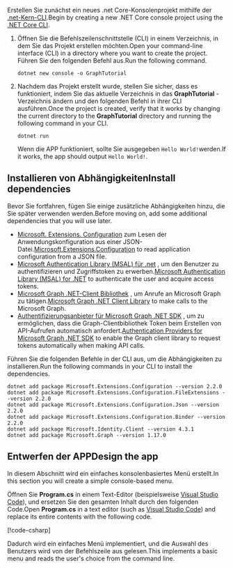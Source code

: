 <!-- markdownlint-disable MD002 MD041 -->

<span data-ttu-id="38dc3-101">Erstellen Sie zunächst ein neues .net Core-Konsolenprojekt mithilfe der [.net-Kern-CLI](/dotnet/core/tools/?tabs=netcore2x).</span><span class="sxs-lookup"><span data-stu-id="38dc3-101">Begin by creating a new .NET Core console project using the [.NET Core CLI](/dotnet/core/tools/?tabs=netcore2x).</span></span>

1. <span data-ttu-id="38dc3-102">Öffnen Sie die Befehlszeilenschnittstelle (CLI) in einem Verzeichnis, in dem Sie das Projekt erstellen möchten.</span><span class="sxs-lookup"><span data-stu-id="38dc3-102">Open your command-line interface (CLI) in a directory where you want to create the project.</span></span> <span data-ttu-id="38dc3-103">Führen Sie den folgenden Befehl aus.</span><span class="sxs-lookup"><span data-stu-id="38dc3-103">Run the following command.</span></span>

    ```Shell
    dotnet new console -o GraphTutorial
    ```

1. <span data-ttu-id="38dc3-104">Nachdem das Projekt erstellt wurde, stellen Sie sicher, dass es funktioniert, indem Sie das aktuelle Verzeichnis in das **GraphTutorial** -Verzeichnis ändern und den folgenden Befehl in ihrer CLI ausführen.</span><span class="sxs-lookup"><span data-stu-id="38dc3-104">Once the project is created, verify that it works by changing the current directory to the **GraphTutorial** directory and running the following command in your CLI.</span></span>

    ```Shell
    dotnet run
    ```

    <span data-ttu-id="38dc3-105">Wenn die APP funktioniert, sollte Sie ausgegeben `Hello World!`werden.</span><span class="sxs-lookup"><span data-stu-id="38dc3-105">If it works, the app should output `Hello World!`.</span></span>

## <a name="install-dependencies"></a><span data-ttu-id="38dc3-106">Installieren von Abhängigkeiten</span><span class="sxs-lookup"><span data-stu-id="38dc3-106">Install dependencies</span></span>

<span data-ttu-id="38dc3-107">Bevor Sie fortfahren, fügen Sie einige zusätzliche Abhängigkeiten hinzu, die Sie später verwenden werden.</span><span class="sxs-lookup"><span data-stu-id="38dc3-107">Before moving on, add some additional dependencies that you will use later.</span></span>

- <span data-ttu-id="38dc3-108">[Microsoft. Extensions. Configuration](https://github.com/aspnet/Extensions) zum Lesen der Anwendungskonfiguration aus einer JSON-Datei.</span><span class="sxs-lookup"><span data-stu-id="38dc3-108">[Microsoft.Extensions.Configuration](https://github.com/aspnet/Extensions) to read application configuration from a JSON file.</span></span>
- <span data-ttu-id="38dc3-109">[Microsoft Authentication Library (MSAL) für .net](https://github.com/AzureAD/microsoft-authentication-library-for-dotnet) , um den Benutzer zu authentifizieren und Zugriffstoken zu erwerben.</span><span class="sxs-lookup"><span data-stu-id="38dc3-109">[Microsoft Authentication Library (MSAL) for .NET](https://github.com/AzureAD/microsoft-authentication-library-for-dotnet) to authenticate the user and acquire access tokens.</span></span>
- <span data-ttu-id="38dc3-110">[Microsoft Graph .NET-Client Bibliothek](https://github.com/microsoftgraph/msgraph-sdk-dotnet) , um Anrufe an Microsoft Graph zu tätigen.</span><span class="sxs-lookup"><span data-stu-id="38dc3-110">[Microsoft Graph .NET Client Library](https://github.com/microsoftgraph/msgraph-sdk-dotnet) to make calls to the Microsoft Graph.</span></span>
- <span data-ttu-id="38dc3-111">[Authentifizierungsanbieter für Microsoft Graph .NET SDK](https://github.com/microsoftgraph/msgraph-sdk-dotnet-auth) , um zu ermöglichen, dass die Graph-Clientbibliothek Token beim Erstellen von API-Aufrufen automatisch anfordert.</span><span class="sxs-lookup"><span data-stu-id="38dc3-111">[Authentication Providers for Microsoft Graph .NET SDK](https://github.com/microsoftgraph/msgraph-sdk-dotnet-auth) to enable the Graph client library to request tokens automatically when making API calls.</span></span>

<span data-ttu-id="38dc3-112">Führen Sie die folgenden Befehle in der CLI aus, um die Abhängigkeiten zu installieren.</span><span class="sxs-lookup"><span data-stu-id="38dc3-112">Run the following commands in your CLI to install the dependencies.</span></span>

```Shell
dotnet add package Microsoft.Extensions.Configuration --version 2.2.0
dotnet add package Microsoft.Extensions.Configuration.FileExtensions --version 2.2.0
dotnet add package Microsoft.Extensions.Configuration.Json --version 2.2.0
dotnet add package Microsoft.Extensions.Configuration.Binder --version 2.2.0
dotnet add package Microsoft.Identity.Client --version 4.3.1
dotnet add package Microsoft.Graph --version 1.17.0
```

## <a name="design-the-app"></a><span data-ttu-id="38dc3-113">Entwerfen der APP</span><span class="sxs-lookup"><span data-stu-id="38dc3-113">Design the app</span></span>

<span data-ttu-id="38dc3-114">In diesem Abschnitt wird ein einfaches konsolenbasiertes Menü erstellt.</span><span class="sxs-lookup"><span data-stu-id="38dc3-114">In this section you will create a simple console-based menu.</span></span>

<span data-ttu-id="38dc3-115">Öffnen Sie **Program.cs** in einem Text-Editor (beispielsweise [Visual Studio Code](https://code.visualstudio.com/)), und ersetzen Sie den gesamten Inhalt durch den folgenden Code.</span><span class="sxs-lookup"><span data-stu-id="38dc3-115">Open **Program.cs** in a text editor (such as [Visual Studio Code](https://code.visualstudio.com/)) and replace its entire contents with the following code.</span></span>

[!code-csharp[](../demos/01-create-app/GraphTutorial/Program.cs)]

<span data-ttu-id="38dc3-116">Dadurch wird ein einfaches Menü implementiert, und die Auswahl des Benutzers wird von der Befehlszeile aus gelesen.</span><span class="sxs-lookup"><span data-stu-id="38dc3-116">This implements a basic menu and reads the user's choice from the command line.</span></span>
